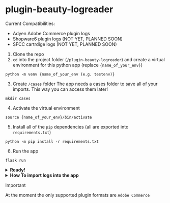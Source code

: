 # plugin-beauty-logreader

Current Compatibilities:
- Adyen Adobe Commerce plugin logs
- Shopware6 plugin logs (NOT YET, PLANNED SOON)
- SFCC cartrdige logs (NOT YET, PLANNED SOON)

1. Clone the repo
2. `cd` into the project folder (`/plugin-beauty-logreader`) and create a virtual environment for this python app (replace `{name_of_your_env}`)
```
python -m venv {name_of_your_env (e.g. testenv)}
```
3. Create `/cases` folder
The app needs a cases folder to save all of your imports. This way you can access them later!
```
mkdir cases
```
4. Activate the virtual environment
```
source {name_of_your_env}/bin/activate
```

5. Install all of the `pip` dependencies (all are exported into `requirements.txt`)
```
python -m pip install -r requirements.txt
```

6. Run the app
```
flask run
```
<details>
  
<summary><b>Ready!</b></summary>

Now plugin files are prettier to look at (Should start in your [localhost](http://127.0.0.1:5000/))

![image](https://github.com/carlosperales95/plugin-beauty-logreader/assets/8956411/f3264ebf-d397-4881-9de1-2d953f33a30d)

</details>

<details>


<summary><b>How To import logs into the app</b></summary>

You can select one (or many) files using the File Import functionality. App will add all of the log entries together and display them as a table (same as above). 
It will also save the case to avoid having to reimport everything again each time the app is closed.

![image](https://github.com/carlosperales95/plugin-beauty-logreader/assets/8956411/b1e48d68-63be-4df2-be20-be7c81121ddc)

</details>

> [!IMPORTANT]
> At the moment the only supported plugin formats are `Adobe Commerce`

